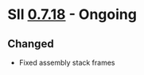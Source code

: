 # Sll [0.7.18] - Ongoing

## Changed

- Fixed assembly stack frames

[0.7.18]: https://github.com/sl-lang/sll/compare/sll-v0.7.17...main
